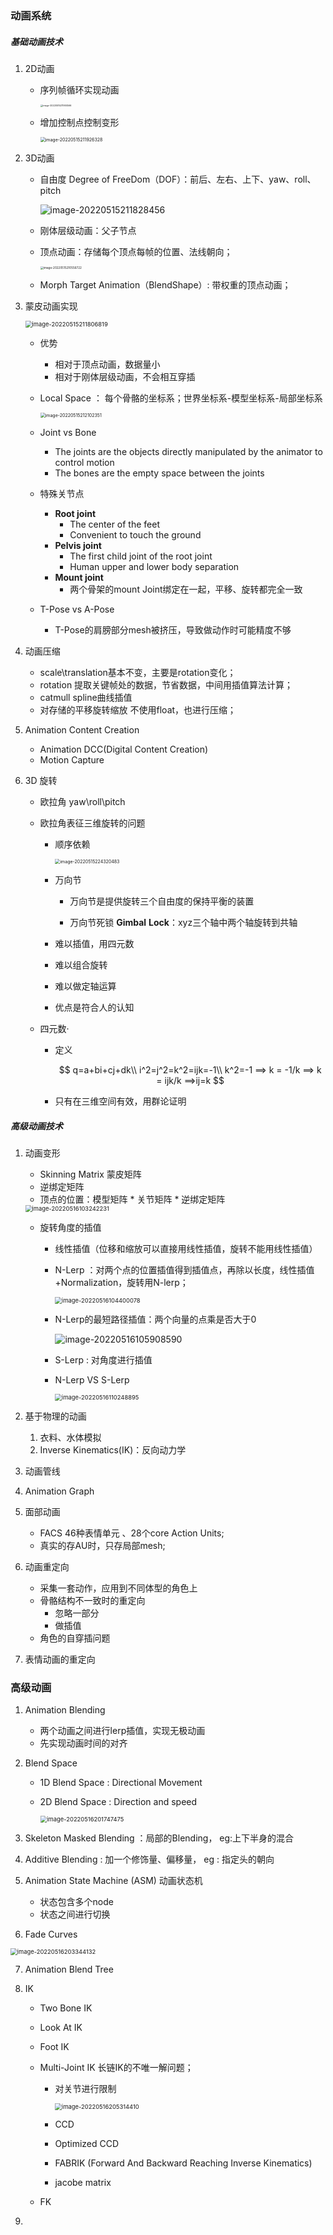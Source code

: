 ### 动画系统

##### 基础动画技术

1. 2D动画

   - 序列帧循环实现动画

     <img src="C:\Users\51039\AppData\Roaming\Typora\typora-user-images\image-20220515211900566.png" alt="image-20220515211900566" style="zoom:25%;" />

   - 增加控制点控制变形

     <img src="C:\Users\51039\AppData\Roaming\Typora\typora-user-images\image-20220515211926328.png" alt="image-20220515211926328" style="zoom:50%;" />

2. 3D动画

   - 自由度 Degree of FreeDom（DOF）：前后、左右、上下、yaw、roll、pitch

     ![image-20220515211828456](C:\Users\51039\AppData\Roaming\Typora\typora-user-images\image-20220515211828456.png)

   - 刚体层级动画：父子节点

   - 顶点动画：存储每个顶点每帧的位置、法线朝向；

     <img src="C:\Users\51039\AppData\Roaming\Typora\typora-user-images\image-20220515210556722.png" alt="image-20220515210556722" style="zoom:33%;" />

   - Morph Target Animation（BlendShape）: 带权重的顶点动画； 

3. 蒙皮动画实现

   <img src="C:\Users\51039\AppData\Roaming\Typora\typora-user-images\image-20220515211806819.png" alt="image-20220515211806819" style="zoom: 67%;" />

   - 优势

     - 相对于顶点动画，数据量小
     - 相对于刚体层级动画，不会相互穿插

   - Local Space ： 每个骨骼的坐标系；世界坐标系-模型坐标系-局部坐标系

     <img src="C:\Users\51039\AppData\Roaming\Typora\typora-user-images\image-20220515212102351.png" alt="image-20220515212102351" style="zoom:50%;" />

   - Joint vs Bone

     -  The joints are the objects directly manipulated by the animator to control motion
     -  The bones are the empty space between the joints

   - 特殊关节点

     - **Root joint**
       - The center of the feet
       - Convenient to touch the ground
     - **Pelvis joint**
       - The first child joint of the root joint
       - Human upper and lower body separation
     - **Mount joint**
       - 两个骨架的mount Joint绑定在一起，平移、旋转都完全一致

   - T-Pose vs A-Pose

     - T-Pose的肩膀部分mesh被挤压，导致做动作时可能精度不够

4. 动画压缩

   - scale\translation基本不变，主要是rotation变化；
   - rotation 提取关键帧处的数据，节省数据，中间用插值算法计算；
   - catmull spline曲线插值
   - 对存储的平移旋转缩放 不使用float，也进行压缩；

5. Animation Content Creation

   - Animation DCC(Digital Content Creation)
   - Motion Capture

6. 3D 旋转

   - 欧拉角 yaw\roll\pitch

   - 欧拉角表征三维旋转的问题

     - 顺序依赖

       <img src="C:\Users\51039\AppData\Roaming\Typora\typora-user-images\image-20220515224320483.png" alt="image-20220515224320483" style="zoom:50%;" />

     - 万向节

       - 万向节是提供旋转三个自由度的保持平衡的装置

       - 万向节死锁 **Gimbal** **Lock**：xyz三个轴中两个轴旋转到共轴

     - 难以插值，用四元数

     - 难以组合旋转

     - 难以做定轴运算

     - 优点是符合人的认知

   - 四元数·

     - 定义

       $$
       q=a+bi+cj+dk\\
       i^2=j^2=k^2=ijk=-1\\
       k^2=-1 ==> k = -1/k ==> k = ijk/k ==>ij=k
       $$
       
     - 只有在三维空间有效，用群论证明
     
       

##### 高级动画技术

1. 动画变形

   - Skinning Matrix 蒙皮矩阵
   - 逆绑定矩阵
   - 顶点的位置：模型矩阵 * 关节矩阵 * 逆绑定矩阵

   <img src="C:\Users\51039\AppData\Roaming\Typora\typora-user-images\image-20220516103242231.png" alt="image-20220516103242231" style="zoom:67%;" />

   - 旋转角度的插值

     - 线性插值（位移和缩放可以直接用线性插值，旋转不能用线性插值）

     - N-Lerp ：对两个点的位置插值得到插值点，再除以长度，线性插值+Normalization，旋转用N-lerp；

       <img src="C:\Users\51039\AppData\Roaming\Typora\typora-user-images\image-20220516104400078.png" alt="image-20220516104400078" style="zoom:67%;" />

     - N-Lerp的最短路径插值：两个向量的点乘是否大于0

       ![image-20220516105908590](C:\Users\51039\AppData\Roaming\Typora\typora-user-images\image-20220516105908590.png)

     - S-Lerp : 对角度进行插值

     - N-Lerp VS S-Lerp

       <img src="C:\Users\51039\AppData\Roaming\Typora\typora-user-images\image-20220516110248895.png" alt="image-20220516110248895" style="zoom:67%;" />

     

2. 基于物理的动画

   1. 衣料、水体模拟
   2. Inverse Kinematics(IK)：反向动力学

3. 动画管线

4. Animation Graph

5. 面部动画

   - FACS 46种表情单元 、28个core Action Units;
   - 真实的存AU时，只存局部mesh;

6. 动画重定向

   - 采集一套动作，应用到不同体型的角色上
   - 骨骼结构不一致时的重定向
     - 忽略一部分
     - 做插值
   - 角色的自穿插问题

7. 表情动画的重定向

### 高级动画

1. Animation Blending

   - 两个动画之间进行lerp插值，实现无极动画
   - 先实现动画时间的对齐

2. Blend Space

   - 1D Blend Space : Directional Movement

   - 2D Blend Space : Direction and speed

     <img src="C:\Users\51039\AppData\Roaming\Typora\typora-user-images\image-20220516201747475.png" alt="image-20220516201747475" style="zoom:67%;" />

3. Skeleton Masked Blending ：局部的Blending， eg:上下半身的混合

4. Additive Blending : 加一个修饰量、偏移量， eg : 指定头的朝向

5. Animation State Machine (ASM)  动画状态机

   - 状态包含多个node
   - 状态之间进行切换

6.  Fade Curves

   <img src="C:\Users\51039\AppData\Roaming\Typora\typora-user-images\image-20220516203344132.png" alt="image-20220516203344132" style="zoom:67%;" />

7. Animation Blend Tree

8. IK

   - Two Bone IK

   - Look At IK

   - Foot IK

   - Multi-Joint IK  长链IK的不唯一解问题；

     - 对关节进行限制

       <img src="C:\Users\51039\AppData\Roaming\Typora\typora-user-images\image-20220516205314410.png" alt="image-20220516205314410" style="zoom:67%;" />

     - CCD
     - Optimized CCD
     - FABRIK (Forward And Backward Reaching Inverse Kinematics)
     - jacobe matrix

   - FK

9. 